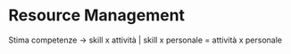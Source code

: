# Resource Management

Stima competenze -> skill x attività | skill x personale = attività x personale